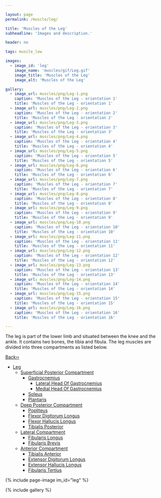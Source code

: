 ```yaml
---

layout: page
permalink: /muscle/leg/

title: 'Muscles of the Leg'
subheadline: 'Images and description.'

header: no

tags: muscle_low

images:
  - image_id: 'leg'
    image_name: 'muscles/gif/Leg.gif'
    image_title: 'Muscles of the Leg'
    image_alt: 'Muscles of the Leg' 

gallery:
  - image_url: muscles/png/Leg-1.png
    caption: 'Muscles of the Leg - orientation 1'
    title: 'Muscles of the Leg - orientation 1'
  - image_url: muscles/png/Leg-2.png
    caption: 'Muscles of the Leg - orientation 2'
    title: 'Muscles of the Leg - orientation 2'
  - image_url: muscles/png/Leg-3.png
    caption: 'Muscles of the Leg - orientation 3'
    title: 'Muscles of the Leg - orientation 3'
  - image_url: muscles/png/Leg-4.png
    caption: 'Muscles of the Leg - orientation 4'
    title: 'Muscles of the Leg - orientation 4'
  - image_url: muscles/png/Leg-5.png
    caption: 'Muscles of the Leg - orientation 5'
    title: 'Muscles of the Leg - orientation 5'
  - image_url: muscles/png/Leg-6.png
    caption: 'Muscles of the Leg - orientation 6'
    title: 'Muscles of the Leg - orientation 6'
  - image_url: muscles/png/Leg-7.png
    caption: 'Muscles of the Leg - orientation 7'
    title: 'Muscles of the Leg - orientation 7'
  - image_url: muscles/png/Leg-8.png
    caption: 'Muscles of the Leg - orientation 8'
    title: 'Muscles of the Leg - orientation 8'
  - image_url: muscles/png/Leg-9.png
    caption: 'Muscles of the Leg - orientation 9'
    title: 'Muscles of the Leg - orientation 9'
  - image_url: muscles/png/Leg-10.png
    caption: 'Muscles of the Leg - orientation 10'
    title: 'Muscles of the Leg - orientation 10'
  - image_url: muscles/png/Leg-11.png
    caption: 'Muscles of the Leg - orientation 11'
    title: 'Muscles of the Leg - orientation 11'
  - image_url: muscles/png/Leg-12.png
    caption: 'Muscles of the Leg - orientation 12'
    title: 'Muscles of the Leg - orientation 12'
  - image_url: muscles/png/Leg-13.png
    caption: 'Muscles of the Leg - orientation 13'
    title: 'Muscles of the Leg - orientation 13'
  - image_url: muscles/png/Leg-14.png
    caption: 'Muscles of the Leg - orientation 14'
    title: 'Muscles of the Leg - orientation 14'
  - image_url: muscles/png/Leg-15.png
    caption: 'Muscles of the Leg - orientation 15'
    title: 'Muscles of the Leg - orientation 15'
  - image_url: muscles/png/Leg-16.png
    caption: 'Muscles of the Leg - orientation 16'
    title: 'Muscles of the Leg - orientation 16'

---
```


The leg is part of the lower limb and situated between the knee and the ankle. It contains two bones, the tibia and fibula. The leg muscles are divided into three compartments as listed below.

[Back››](/muscle/)

- [Leg](/muscle/leg/)
  - [Superficial Posterior Compartment](/muscle/leg/superficialposterior/)
    - [Gastrocnemius](/muscle/leg/gastrocnemius/)
      - [Lateral Head Of Gastrocnemius](/muscle/leg/lateralgastrocnemius/)
      - [Medial Head Of Gastrocnemius](/muscle/leg/medialgastrocnemius/)
    - [Soleus](/muscle/leg/soleus/)
    - [Plantaris](/muscle/leg/plantaris/)
  - [Deep Posterior Compartment](/muscle/leg/deepposterior/)
    - [Popliteus](/muscle/leg/popliteus/)
    - [Flexor Digitorum Longus](/muscle/leg/flexordigitorumlongus/)
    - [Flexor Hallucis Longus](/muscle/leg/flexorhallucislongus/)
    - [Tibialis Posterior](/muscle/leg/tibialisposterior/)
  - [Lateral Compartment](/muscle/leg/lateral/)
    - [Fibularis Longus](/muscle/leg/fibularislongus/)
    - [Fibularis Brevis](/muscle/leg/fibularisbrevis/)
  - [Anterior Compartment](/muscle/leg/anterior/)
    - [Tibialis Anterior](/muscle/leg/tibialisanterior/)
    - [Extensor Digitorum Longus](/muscle/leg/extensordigitorumlongus/)
    - [Extensor Hallucis Longus](/muscle/leg/extensorhallucislongus/)
    - [Fibularis Tertius](/muscle/leg/fibularistertius/)

{% include page-image im_id="leg" %}

{% include gallery %}
